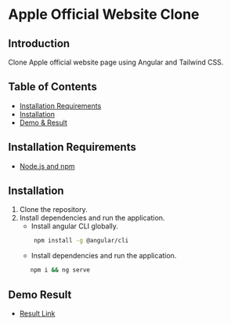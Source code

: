 # Apple Official Website Clone

## Introduction

Clone Apple official website page using Angular and Tailwind CSS.

## Table of Contents

- [Installation Requirements](#installation-requirements)
- [Installation](#installation)
- [Demo & Result](#demo-result)

## Installation Requirements

- [Node.js and npm](https://nodejs.org/)

## Installation

1. Clone the repository.
2. Install dependencies and run the application.
   - Install angular CLI globally.
   ```bash
       npm install -g @angular/cli
   ```
   - Install dependencies and run the application.
   ```bash
      npm i && ng serve
   ```

## Demo Result

- [Result Link](https://drive.google.com/drive/folders/1VI-jAGFNDxaumBc7KAIipJcPHZR2A0FK?usp=drive_link)
